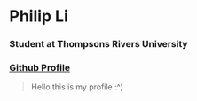 # Philip Li
### Student at Thompsons Rivers University

### [Github Profile](github.com/PhilipLi1)

> Hello this is my profile :^)
